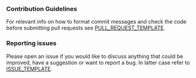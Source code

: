 ### Contribution Guidelines
For relevant info on how to format commit messages and check the code before submitting pull requests see [PULL_REQUEST_TEMPLATE](https://github.com/codesenberg/bombardier/blob/master/.github/PULL_REQUEST_TEMPLATE.md).

### Reporting issues
Please open an issue if you would like to discuss anything that could be improved, have a suggestion or want to report a bug.
In latter case refer to [ISSUE_TEMPLATE](https://github.com/codesenberg/bombardier/blob/master/.github/ISSUE_TEMPLATE.md).
